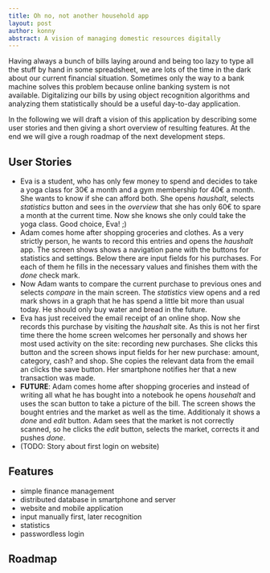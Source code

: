 ```yaml
---
title: Oh no, not another household app
layout: post
author: konny
abstract: A vision of managing domestic resources digitally
---
```

Having always a bunch of bills laying around and being too lazy to type all the stuff by hand in some spreadsheet, we are lots of the time in the dark about our current financial situation. Sometimes only the way to a bank machine solves this problem because online banking system is not available. Digitalizing our bills by using object recognition algorithms and analyzing them statistically should be a useful day-to-day application.

In the following we will draft a vision of this application by describing some user stories and then giving a short overview of resulting features. At the end we will give a rough roadmap of the next development steps.

## User Stories
- Eva is a student, who has only few money to spend and decides to take a yoga class for 30€ a month and a gym membership for 40€ a month. She wants to know if she can afford both. She opens *haushalt*, selects *statistics* button and sees in the *overview* that she has only 60€ to spare a month at the current time. Now she knows she only could take the yoga class. Good choice, Eva! ;)
- Adam comes home after shopping groceries and clothes. As a very strictly person, he wants to record this entries and opens the *haushalt* app. The screen shows shows a navigation pane with the buttons for statistics and settings. Below there are input fields for his purchases. For each of them he fills in the necessary values and finishes them with the *done* check mark.
- Now Adam wants to compare the current purchase to previous ones and selects *compare* in the main screen. The *statistics* view opens and a red mark shows in a graph that he has spend a little bit more than usual today. He should only buy water and bread in the future.
- Eva has just received the email receipt of an online shop. Now she records this purchase by visiting the *haushalt* site. As this is not her first time there the home screen welcomes her personally and shows her most used activity on the site: recording new purchases. She clicks this button and the screen shows input fields for her new purchase: amount, category, cash? and shop. She copies the relevant data from the email an clicks the save button. Her smartphone notifies her that a new transaction was made. 
- **FUTURE**: Adam comes home after shopping groceries and instead of writing all what he has bought into a notebook he opens *househalt* and uses the scan button to take a picture of the bill. The screen shows the bought entries and the market as well as the time. Additionaly it shows a *done* and *edit* button. Adam sees that the market is not correctly scanned, so he clicks the *edit* button, selects the market, corrects it and pushes *done*.
- (TODO: Story about first login on website)


## Features
- simple finance management
- distributed database in smartphone and server
- website and mobile application
- input manually first, later recognition
- statistics
- passwordless login

## Roadmap

